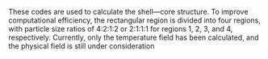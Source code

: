 These codes are used to calculate the shell—core structure. 
To improve computational efficiency, the rectangular region is divided into four regions, with particle size ratios of 4:2:1:2 or 2:1:1:1 for regions 1, 2, 3, and 4, respectively.
Currently, only the temperature field has been calculated, and the physical field is still under consideration
